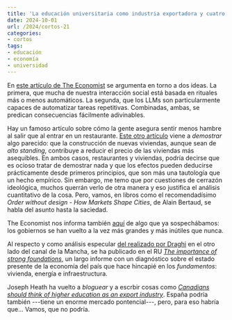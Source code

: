 ```yaml
---
title: 'La educación universitaria como industria exportadora y cuatro asuntos más'
date: 2024-10-01
url: /2024/cortos-21
categories:
- cortos
tags:
- educación
- economía
- universidad
---
```


En [este artículo de The Economist](https://www.economist.com/by-invitation/2024/09/04/large-language-models-will-upend-human-rituals) se argumenta en torno a dos ideas. La primera, que mucha de nuestra interacción social está basada en rituales más o menos automáticos. La segunda, que los LLMs son particularmente capaces de automatizar tareas repetitivas. Combinadas, ambas, se predican consecuencias fácilmente adivinables.

Hay un famoso artículo sobre cómo la gente asegura sentir menos hambre al salir que al entrar en un restaurante. [Este otro artículo](https://www.sciencedirect.com/science/article/abs/pii/S0094119021000656) viene a _demostrar_ algo parecido: que la construcción de nuevas viviendas, aunque sean de _alto standing_, contribuye a reducir el precio de las viviendas más asequibles. En ambos casos, restaurantes y viviendas, podría decirse que es ocioso tratar de demostrar nada y que los efectos pueden deducirse prácticamente desde primeros principios, que son más una tautología que un hecho empírico. Sin embargo, me temo que por cuestiones de cerrazón ideológica, muchos querrán verlo de otra manera y eso justifica el análisis cuantitativo de la cosa. Pero, vamos, en libros como el recomendadísimo _Order without design - How Markets Shape Cities_, de Alain Bertaud, se habla del asunto hasta la saciedad.

The Economist nos informa también [aquí](https://www.economist.com/finance-and-economics/2024/09/23/governments-are-bigger-than-ever-they-are-also-more-useless) de algo que ya sospechábamos: los gobiernos se han vuelto a la vez más grandes y más inútiles que nunca.

Al respecto y como análisis especular [del realizado por Draghi](2024/potencia-rozamiento-draghi/) en el otro lado del canal de la Mancha, se ha publicado en el RU [_The importance of strong foundations_](https://ukfoundations.co), un largo informe con un diagnóstico sobre el estado presente de la economía del país que hace hincapié en los _fundamentos_: vivienda, energía e infraestructura.

Joseph Heath ha vuelto a _bloguear_ y a escrbir cosas como [_Canadians should think of higher education as an export industry_](https://josephheath.substack.com/p/canadians-should-think-of-higher). España podría también ---tiene un enorme mercado pontencial---, pero, para eso habría que... Vamos, que no podría.